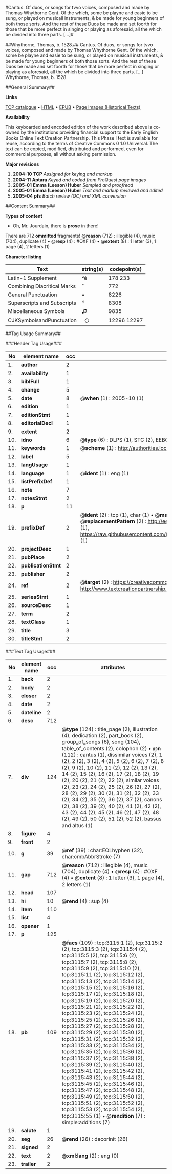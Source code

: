 #Cantus. Of duos, or songs for tvvo voices, composed and made by Thomas Whythorne Gent. Of the which, some be playne and easie to be sung, or played on musicall instruments, & be made for young beginners of both those sorts. And the rest of these Duos be made and set foorth for those that be more perfect in singing or playing as aforesaid, all the which be divided into three parts. [...]#

##Whythorne, Thomas, b. 1528.##
Cantus. Of duos, or songs for tvvo voices, composed and made by Thomas Whythorne Gent. Of the which, some be playne and easie to be sung, or played on musicall instruments, & be made for young beginners of both those sorts. And the rest of these Duos be made and set foorth for those that be more perfect in singing or playing as aforesaid, all the which be divided into three parts. [...]
Whythorne, Thomas, b. 1528.

##General Summary##

**Links**

[TCP catalogue](http://www.ota.ox.ac.uk/tcp/)  • 
[HTML](http://tei.it.ox.ac.uk/tcp/Texts-HTML/free/A15/A15292.html)  • 
[EPUB](http://tei.it.ox.ac.uk/tcp/Texts-EPUB/free/A15/A15292.epub) • 
[Page images (Historical Texts)](https://data.historicaltexts.jisc.ac.uk/view?pubId=eebo-99838727e&pageId=eebo-99838727e-3115-1)

**Availability**

This keyboarded and encoded edition of the
	       work described above is co-owned by the institutions
	       providing financial support to the Early English Books
	       Online Text Creation Partnership. This Phase I text is
	       available for reuse, according to the terms of Creative
	       Commons 0 1.0 Universal. The text can be copied,
	       modified, distributed and performed, even for
	       commercial purposes, all without asking permission.

**Major revisions**

1. __2004-10__ __TCP__ *Assigned for keying and markup*
1. __2004-11__ __Aptara__ *Keyed and coded from ProQuest page images*
1. __2005-01__ __Emma (Leeson) Huber__ *Sampled and proofread*
1. __2005-01__ __Emma (Leeson) Huber__ *Text and markup reviewed and edited*
1. __2005-04__ __pfs__ *Batch review (QC) and XML conversion*

##Content Summary##

**Types of content**

  * Oh, Mr. Jourdain, there is **prose** in there!

There are 712 **ommitted** fragments! 
 @__reason__ (712) : illegible (4), music (704), duplicate (4)  •  @__resp__ (4) : #OXF (4)  •  @__extent__ (8) : 1 letter (3), 1 page (4), 2 letters (1)

**Character listing**


|Text|string(s)|codepoint(s)|
|---|---|---|
|Latin-1 Supplement|²é|178 233|
|Combining             Diacritical Marks|̄|772|
|General Punctuation|•|8226|
|Superscripts             and Subscripts|⁴|8308|
|Miscellaneous Symbols|♫|9835|
|CJKSymbolsandPunctuation|〈〉|12296 12297|

##Tag Usage Summary##

###Header Tag Usage###

|No|element name|occ|attributes|
|---|---|---|---|
|1.|__author__|2||
|2.|__availability__|1||
|3.|__biblFull__|1||
|4.|__change__|5||
|5.|__date__|8| @__when__ (1) : 2005-10 (1)|
|6.|__edition__|1||
|7.|__editionStmt__|1||
|8.|__editorialDecl__|1||
|9.|__extent__|2||
|10.|__idno__|6| @__type__ (6) : DLPS (1), STC (2), EEBO-CITATION (1), PROQUEST (1), VID (1)|
|11.|__keywords__|1| @__scheme__ (1) : http://authorities.loc.gov/ (1)|
|12.|__label__|5||
|13.|__langUsage__|1||
|14.|__language__|1| @__ident__ (1) : eng (1)|
|15.|__listPrefixDef__|1||
|16.|__note__|7||
|17.|__notesStmt__|2||
|18.|__p__|11||
|19.|__prefixDef__|2| @__ident__ (2) : tcp (1), char (1)  •  @__matchPattern__ (2) : ([0-9\-]+):([0-9IVX]+) (1), (.+) (1)  •  @__replacementPattern__ (2) : http://eebo.chadwyck.com/downloadtiff?vid=$1&page=$2 (1), https://raw.githubusercontent.com/textcreationpartnership/Texts/master/tcpchars.xml#$1 (1)|
|20.|__projectDesc__|1||
|21.|__pubPlace__|2||
|22.|__publicationStmt__|2||
|23.|__publisher__|2||
|24.|__ref__|2| @__target__ (2) : https://creativecommons.org/publicdomain/zero/1.0/ (1), http://www.textcreationpartnership.org/docs/. (1)|
|25.|__seriesStmt__|1||
|26.|__sourceDesc__|1||
|27.|__term__|2||
|28.|__textClass__|1||
|29.|__title__|3||
|30.|__titleStmt__|2||


###Text Tag Usage###

|No|element name|occ|attributes|
|---|---|---|---|
|1.|__back__|2||
|2.|__body__|2||
|3.|__closer__|2||
|4.|__date__|2||
|5.|__dateline__|2||
|6.|__desc__|712||
|7.|__div__|124| @__type__ (124) : title_page (2), illustration (4), dedication (2), part_book (2), group_of_songs (6), song (104), table_of_contents (2), colophon (2)  •  @__n__ (112) : cantus (1), dissimilar voices (2), 1 (2), 2 (2), 3 (2), 4 (2), 5 (2), 6 (2), 7 (2), 8 (2), 9 (2), 10 (2), 11 (2), 12 (2), 13 (2), 14 (2), 15 (2), 16 (2), 17 (2), 18 (2), 19 (2), 20 (2), 21 (2), 22 (2), similar voices (2), 23 (2), 24 (2), 25 (2), 26 (2), 27 (2), 28 (2), 29 (2), 30 (2), 31 (2), 32 (2), 33 (2), 34 (2), 35 (2), 36 (2), 37 (2), canons (2), 38 (2), 39 (2), 40 (2), 41 (2), 42 (2), 43 (2), 44 (2), 45 (2), 46 (2), 47 (2), 48 (2), 49 (2), 50 (2), 51 (2), 52 (2), bassus and altus (1)|
|8.|__figure__|4||
|9.|__front__|2||
|10.|__g__|39| @__ref__ (39) : char:EOLhyphen (32), char:cmbAbbrStroke (7)|
|11.|__gap__|712| @__reason__ (712) : illegible (4), music (704), duplicate (4)  •  @__resp__ (4) : #OXF (4)  •  @__extent__ (8) : 1 letter (3), 1 page (4), 2 letters (1)|
|12.|__head__|107||
|13.|__hi__|10| @__rend__ (4) : sup (4)|
|14.|__item__|110||
|15.|__list__|4||
|16.|__opener__|1||
|17.|__p__|125||
|18.|__pb__|109| @__facs__ (109) : tcp:3115:1 (2), tcp:3115:2 (2), tcp:3115:3 (2), tcp:3115:4 (2), tcp:3115:5 (2), tcp:3115:6 (2), tcp:3115:7 (2), tcp:3115:8 (2), tcp:3115:9 (2), tcp:3115:10 (2), tcp:3115:11 (2), tcp:3115:12 (2), tcp:3115:13 (2), tcp:3115:14 (2), tcp:3115:15 (2), tcp:3115:16 (2), tcp:3115:17 (2), tcp:3115:18 (2), tcp:3115:19 (2), tcp:3115:20 (2), tcp:3115:21 (2), tcp:3115:22 (2), tcp:3115:23 (2), tcp:3115:24 (2), tcp:3115:25 (2), tcp:3115:26 (2), tcp:3115:27 (2), tcp:3115:28 (2), tcp:3115:29 (2), tcp:3115:30 (2), tcp:3115:31 (2), tcp:3115:32 (2), tcp:3115:33 (2), tcp:3115:34 (2), tcp:3115:35 (2), tcp:3115:36 (2), tcp:3115:37 (2), tcp:3115:38 (2), tcp:3115:39 (2), tcp:3115:40 (2), tcp:3115:41 (2), tcp:3115:42 (2), tcp:3115:43 (2), tcp:3115:44 (2), tcp:3115:45 (2), tcp:3115:46 (2), tcp:3115:47 (2), tcp:3115:48 (2), tcp:3115:49 (2), tcp:3115:50 (2), tcp:3115:51 (2), tcp:3115:52 (2), tcp:3115:53 (2), tcp:3115:54 (2), tcp:3115:55 (1)  •  @__rendition__ (7) : simple:additions (7)|
|19.|__salute__|1||
|20.|__seg__|26| @__rend__ (26) : decorInit (26)|
|21.|__signed__|2||
|22.|__text__|2| @__xml:lang__ (2) : eng (0)|
|23.|__trailer__|2||
